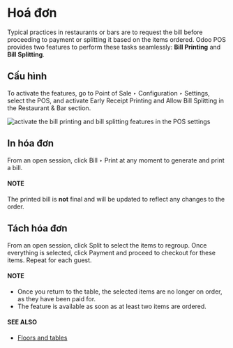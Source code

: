 # Hoá đơn

Typical practices in restaurants or bars are to request the bill before proceeding to payment or
splitting it based on the items ordered. Odoo POS provides two features to perform these tasks
seamlessly: **Bill Printing** and **Bill Splitting**.

## Cấu hình

To activate the features, go to Point of Sale ‣ Configuration ‣ Settings,
select the POS, and activate Early Receipt Printing and Allow Bill Splitting
in the Restaurant & Bar section.

![activate the bill printing and bill splitting features in the POS settings](applications/sales/point_of_sale/restaurant/bill_printing/settings.png)

## In hóa đơn

From an open session, click Bill ‣ Print at any moment to generate and print a
bill.

#### NOTE
The printed bill is **not** final and will be updated to reflect any changes to the order.

## Tách hóa đơn

From an open session, click Split to select the items to regroup. Once everything is
selected, click Payment and proceed to checkout for these items. Repeat for each guest.

#### NOTE
- Once you return to the table, the selected items are no longer on order, as they have been paid
  for.
- The feature is available as soon as at least two items are ordered.

#### SEE ALSO
- [Floors and tables](floors_tables.md)
